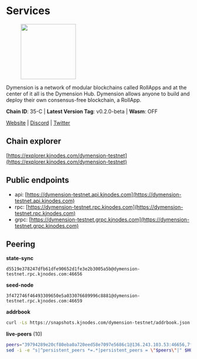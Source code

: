 # Services

<figure><img src="https://raw.githubusercontent.com/kj89/testnet_manuals/main/pingpub/logos/dymension.png" width="150" alt=""><figcaption></figcaption></figure>

Dymension is a network of modular blockchains called RollApps  and at the center of it all is the Dymension Hub. Dymension  allows anyone to build and deploy their own consensus-free blockchain, a RollApp.

**Chain ID**: 35-C | **Latest Version Tag**: v0.2.0-beta | **Wasm**: OFF

[Website](https://dymension.xyz/) | [Discord](https://discord.gg/dymension) | [Twitter](https://twitter.com/dymensionXYZ)




## Chain explorer
[https://explorer.kjnodes.com/dymension-testnet](https://explorer.kjnodes.com/dymension-testnet)

## Public endpoints

* api: [https://dymension-testnet.api.kjnodes.com](https://dymension-testnet.api.kjnodes.com)
* rpc: [https://dymension-testnet.rpc.kjnodes.com](https://dymension-testnet.rpc.kjnodes.com)
* grpc: [https://dymension-testnet.grpc.kjnodes.com](https://dymension-testnet.grpc.kjnodes.com)

## Peering

**state-sync**

```text
d5519e378247dfb61dfe90652d1fe3e2b3005a5b@dymension-testnet.rpc.kjnodes.com:46656
```

**seed-node**

```text
3f472746f46493309650e5a033076689996c8881@dymension-testnet.rpc.kjnodes.com:46659
```

**addrbook**
```bash
curl -Ls https://snapshots.kjnodes.com/dymension-testnet/addrbook.json > $HOME/.dymension/config/addrbook.json
```

**live-peers** (10)
```bash
peers="39794289e20cf80eba0a720eed58e7097e5686c1@136.243.103.53:46656,7fc44e2651006fb2ddb4a56132e738da2845715f@65.108.6.45:61256,77791ee9b1eb56682335c451c296f450ee649c01@44.209.89.17:26656,d5519e378247dfb61dfe90652d1fe3e2b3005a5b@65.109.68.190:46656,258018061069908a045d3777a7a2079588d712cf@38.242.234.6:26656,8e667c0759bfb20ec42b939956706301a4f2a10d@65.109.92.8:26656,747d05bfe9f3e0c2e0462ac351c577699e1d9b8c@207.244.244.194:26656,b1e1e5a9dbf2e03b456668c2f2d9164ae090ba0c@109.123.244.56:46656,4bf2dcaf4620ae8b6ef4e75b5d511e2c8841a840@162.55.39.16:26656,70bab3120f49ce5244bbbf97edffb2d26dca2d8d@185.190.140.74:26656"
sed -i -e "s|^persistent_peers *=.*|persistent_peers = \"$peers\"|" $HOME/.dymension/config/config.toml
```
